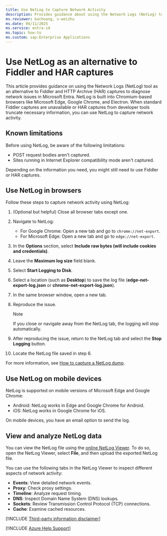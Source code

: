 ```yaml
---
title: Use NetLog to Capture Network Activity
description: Provides guidance about using the Network Logs (NetLog) tool as an alternative to Fiddler and HTTP Archive (HAR) captures.
ms.reviewer: bachoang, v-weizhu
ms.date: 04/11/2025
ms.service: entra-id
ms.topic: how-to
ms.custom: sap:Enterprise Applications
---
```

# Use NetLog as an alternative to Fiddler and HAR captures

This article provides guidance on using the Network Logs (NetLog) tool as an alternative to Fiddler and HTTP Archive (HAR) captures to diagnose network issues in Microsoft Entra. NetLog is built into Chromium-based browsers like Microsoft Edge, Google Chrome, and Electron. When standard Fiddler captures are unavailable or HAR captures from developer tools truncate necessary information, you can use NetLog to capture network activity.

## Known limitations

Before using NetLog, be aware of the following limitations:

- POST request bodies aren't captured.
- Sites running in Internet Explorer compatibility mode aren't captured.

Depending on the information you need, you might still need to use Fiddler or HAR captures.

## Use NetLog in browsers

Follow these steps to capture network activity using NetLog:

1. (Optional but helpful) Close all browser tabs except one.
1. Navigate to NetLog:
    - For Google Chrome: Open a new tab and go to `chrome://net-export`.
    - For Microsoft Edge: Open a new tab and go to `edge://net-export`.
1. In the **Options** section, select **Include raw bytes (will include cookies and credentials)**.
1. Leave the **Maximum log size** field blank.
1. Select **Start Logging to Disk**.
1. Select a location (such as **Desktop**) to save the log file (**edge-net-export-log.json** or **chrome-net-export-log.json**).
1. In the same browser window, open a new tab.
1. Reproduce the issue.

    > [!NOTE]
    > If you close or navigate away from the NetLog tab, the logging will stop automatically.
1. After reproducing the issue, return to the NetLog tab and select the **Stop Logging** button.
1. Locate the NetLog file saved in step 6.

For more information, see [How to capture a NetLog dump](https://dev.chromium.org/for-testers/providing-network-details).

## Use NetLog on mobile devices

NetLog is supported on mobile versions of Microsoft Edge and Google Chrome:

- Android: NetLog works in Edge and Google Chrome for Android.
- iOS: NetLog works in Google Chrome for iOS.

On mobile devices, you have an email option to send the log.

## View and analyze NetLog data

You can view the NetLog file using the [online NetLog Viewer](https://netlog-viewer.appspot.com/#import). To do so, open the NetLog Viewer, select **File**, and then upload the exported NetLog file.

You can use the following tabs in the NetLog Viewer to inspect different aspects of network activity:

- **Events**: View detailed network events.
- **Proxy**: Check proxy settings.
- **Timeline**: Analyze request timing.
- **DNS**: Inspect Domain Name System (DNS) lookups.
- **Sockets**: Review Transmission Control Protocol (TCP) connections.
- **Cache**: Examine cached resources.

[!INCLUDE [Third-party information disclaimer](../../../includes/third-party-disclaimer.md)]

[!INCLUDE [Azure Help Support](../../../includes/azure-help-support.md)]